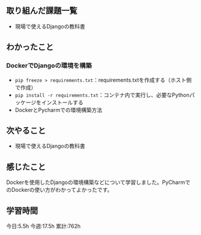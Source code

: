 ## 取り組んだ課題一覧
- 現場で使えるDjangoの教科書
	
## わかったこと

### DockerでDjangoの環境を構築

- `pip freeze > requirements.txt`：requirements.txtを作成する（ホスト側で作成）
- `pip install -r requirements.txt`：コンテナ内で実行し、必要なPythonパッケージをインストールする
- DockerとPycharmでの環境構築方法




## 次やること
- 現場で使えるDjangoの教科書


## 感じたこと
Dockerを使用したDjangoの環境構築などについて学習しました。PyCharmでのDockerの使い方がわかってよかったです。


## 学習時間
今日:5.5h
今週:17.5h 
累計:762h